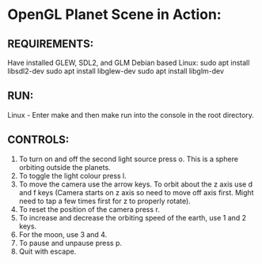 # OpenGL Planet Scene in Action:

## REQUIREMENTS:
Have installed GLEW, SDL2, and GLM
Debian based Linux:
sudo apt install libsdl2-dev
sudo apt install libglew-dev
sudo apt install libglm-dev

## RUN:
Linux - Enter make and then make run into the console in the root directory.

## CONTROLS:
1. To turn on and off the second light source press o. This is a sphere orbiting outside the planets.
2. To toggle the light colour press l.
3. To move the camera use the arrow keys. To orbit about the z axis use d and f keys (Camera starts on z axis so need to move off axis first. Might need to tap a few times first for z to properly rotate).
4. To reset the position of the camera press r.
5. To increase and decrease the orbiting speed of the earth, use 1 and 2 keys.
6. For the moon, use 3 and 4.
7. To pause and unpause press p.
8. Quit with escape.